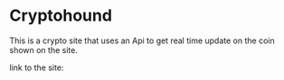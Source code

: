 # Cryptohound

This is a crypto site that uses an Api to get real time update on the coin shown on the site. 

link to the site: 
